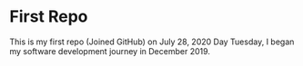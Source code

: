 # First Repo
This is my first repo (Joined GitHub)
on July 28, 2020 Day Tuesday,
I began my software development journey in December 2019.
